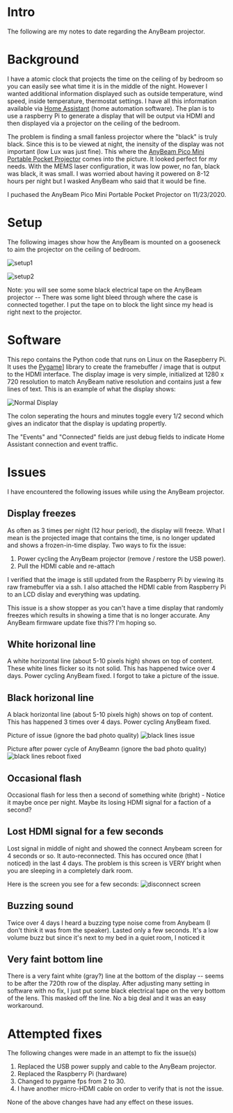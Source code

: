 

# Intro

The following are my notes to date regarding the AnyBeam projector.

# Background

I have a atomic clock that projects the time on the ceiling of by bedroom so you can easily see what time it is in the middle of the night.  However I wanted additional information displayed such as outside temperature, wind speed, inside temperature, thermostat settings.  I have all this information available via [Home Assistant](https://www.home-assistant.io/) (home automation software).  The plan is to use a raspberry Pi to generate a display that will be output via HDMI and then displayed via a projector on the ceiling of the bedroom.

The problem is finding a small fanless projector where the "black" is truly black.  Since this is to be viewed at night, the inensity of the display was not important (low Lux was just fine).  This where the [AnyBeam Pico Mini Portable Pocket Projector](https://www.amazon.com/gp/product/B088BG59QR/) comes into the picture.  It looked perfect for my needs.  With the MEMS laser configuration, it was low power, no fan, black was black, it was small.  I was worried about having it powered on 8-12 hours per night but I wasked AnyBeam who said that it would be fine.

I puchased the AnyBeam Pico Mini Portable Pocket Projector on 11/23/2020.

# Setup

The following images show how the AnyBeam is mounted on a gooseneck to aim the projector on the ceiling of bedroom.


![setup1](projector_setup1.jpg)

![setup2](projector_setup2.jpg)

Note: you will see some some black electrical tape on the AnyBeam projector -- There was some light bleed through where the case is connected together.  I put the tape on to block the light since my head is right next to the projector.


# Software
This repo contains the Python code that runs on Linux on the Rasepberry Pi. It uses the [Pygame](https://www.pygame.org/wiki/about)] library to create the framebuffer / image that is output to the HDMI interface. The display image is very simple, initialized at 1280 x 720 resolution to match AnyBeam native resolution and contains just a few lines of text. This is an example of what the display shows:

![Normal Display](normal_display.png)

The colon seperating the hours and minutes toggle every 1/2 second which gives an indicator that the display is updating propertly.

The "Events" and "Connected" fields are just debug fields to indicate Home Assistant connection and event traffic.

# Issues

I have encountered the following issues while using the AnyBeam projector.


## Display freezes

As often as 3 times per night (12 hour period), the display will freeze.  What I mean is the projected image that contains the time, is no longer updated and shows a frozen-in-time display.  Two ways to fix the issue:
1. Power cycling the AnyBeam projector (remove / restore the USB power).
2. Pull the HDMI cable and re-attach

I verified that the image is still updated from the Raspberry Pi by viewing its raw framebuffer via a ssh.  I also attached the HDMI cable from Raspberry Pi to an LCD dislay and everything was updating.  

This issue is a show stopper as you can't have a time display that randomly freezes which results in showing a time that is no longer accurate.  Any AnyBeam firmware update fixe this??  I'm hoping so.

## White horizonal line

A white horizontal line (about 5-10 pixels high) shows on top of content.  These white lines flicker so its not solid.  This has happened twice over 4 days.  Power cycling AnyBeam fixed.  I forgot to take a picture of the issue.


## Black horizonal line

A black horizontal line (about 5-10 pixels high) shows on top of content.  This has happened 3 times over 4 days.  Power cycling AnyBeam fixed.

Picture of issue (ignore the bad photo quality)
![black lines issue](2020_12_03_horizontal_line_issue.jpg)

Picture after power cycle of AnyBeamn (ignore the bad photo quality)
![black lines reboot fixed](2020_12_03_horizontal_line_after_reboot_fix.jpg)

## Occasional flash

Occasional flash for less then a second of something white (bright) - Notice it maybe once per night. Maybe its losing HDMI signal for a faction of a second?

## Lost HDMI signal for a few seconds

Lost signal in middle of night and showed the connect Anybeam screen for 4 seconds or so.  It auto-reconnected.  This has occured once (that I noticed) in the last 4 days.  The problem is this screen is VERY bright when you are sleeping in a completely dark room.

Here is the screen you see for a few seconds:
![disconnect screen](disconnected_screen.jpg)


## Buzzing sound

Twice over 4 days I heard a buzzing type noise come from Anybeam (I don't think it was from the speaker).  Lasted only a few seconds.  It's a low volume buzz but since it's next to my bed in a quiet room, I noticed it

## Very faint bottom line

There is a very faint white (gray?) line at the bottom of the display -- seems to be after the 720th row of the display.  After adjusting many setting in software with no fix, I just put some black electrical tape on the very bottom of the lens.  This masked off the line.  No a big deal and it was an easy workaround.

# Attempted fixes

The following changes were made in an attempt to fix the issue(s)

1. Replaced the USB power supply and cable to the AnyBeam projector.
1. Replaced the Raspberry Pi (hardware)
1. Changed to pygame fps from 2 to 30.
1. I have another micro-HDMI cable on order to verify that is not the issue.

None of the above changes have had any effect on these issues.



